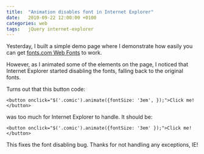 ```yaml
---
title:	"Animation disables font in Internet Explorer"
date:	2010-09-22 12:00:00 +0100
categories: web
tags: 	jQuery internet-explorer
---
```



Yesterday, I built a simple demo page where I demonstrate how easily you can get
[fonts.com Web Fonts](https://www.fonts.com/web-fonts) to work.

However, as I animated some of the elements on the page, I noticed that Internet
Explorer started disabling the fonts, falling back to the original fonts.

Turns out that this button code:

	<button onclick="$('.comic').animate({fontSize: '3em', });">Click me!</button>

was too much for Internet Explorer to handle. It should be:

	<button onclick="$('.comic').animate({fontSize: '3em' });">Click me!</button>

This fixes the font disabling bug. Thanks for not handling any exceptions, IE!
